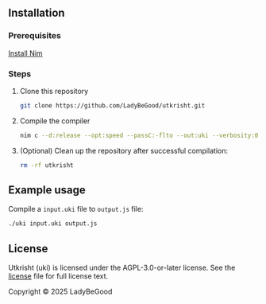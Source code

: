 ## Installation

### Prerequisites
[Install Nim](https://nim-lang.org/install.html)

### Steps
1. Clone this repository
    ```sh
    git clone https://github.com/LadyBeGood/utkrisht.git
    ```
2. Compile the compiler
    ```sh
    nim c --d:release --opt:speed --passC:-flto --out:uki --verbosity:0 ./utkrisht/compiler/compiler.nim
    ```
3. (Optional) Clean up the repository after successful compilation:
    ```sh
    rm -rf utkrisht
    ```
    


## Example usage
Compile a `input.uki` file to `output.js` file:
```sh
./uki input.uki output.js
```

## License

Utkrisht (uki) is licensed under the AGPL-3.0-or-later license. See the [license](./license.txt) file for full license text. 

Copyright © 2025 LadyBeGood

